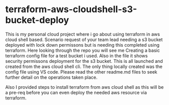 # terraform-aws-cloudshell-s3-bucket-deploy

This is my personal cloud project where i go about using terraform in aws cloud shell based. Scenario request of your team lead needing a s3 bucket deployed with lock down permissons but is needing this completed using terraform. Here looking through the repo you will see me Creating a basic terraform config file for a test bucket i used. Also in the file it shows  security permissons deployment for the s3 bucket. This is all launched and created from the aws cloud shell cli. The only thing locally created was the config file using VS code. Please read the other readme.md files to seek further detail on the operations taken place.


Also I provided steps to install terraform from aws cloud shell as this will be a pre-req before you can even deploy the needed aws resource via terraform. 

